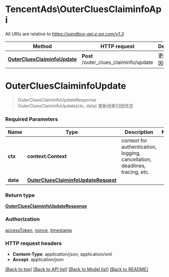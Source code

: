# TencentAds\OuterCluesClaiminfoApi

All URIs are relative to *https://sandbox-api.e.qq.com/v1.3*

Method | HTTP request | Description
------------- | ------------- | -------------
[**OuterCluesClaiminfoUpdate**](OuterCluesClaiminfoApi.md#OuterCluesClaiminfoUpdate) | **Post** /outer_clues_claiminfo/update | 更新线索归因信息


# **OuterCluesClaiminfoUpdate**
> OuterCluesClaiminfoUpdateResponse OuterCluesClaiminfoUpdate(ctx, data)
更新线索归因信息

### Required Parameters

Name | Type | Description  | Notes
------------- | ------------- | ------------- | -------------
 **ctx** | **context.Context** | context for authentication, logging, cancellation, deadlines, tracing, etc.
  **data** | [**OuterCluesClaiminfoUpdateRequest**](OuterCluesClaiminfoUpdateRequest.md)|  | 

### Return type

[**OuterCluesClaiminfoUpdateResponse**](OuterCluesClaiminfoUpdateResponse.md)

### Authorization

[accessToken](../README.md#accessToken), [nonce](../README.md#nonce), [timestamp](../README.md#timestamp)

### HTTP request headers

 - **Content-Type**: application/json, application/xml
 - **Accept**: application/json

[[Back to top]](#) [[Back to API list]](../README.md#documentation-for-api-endpoints) [[Back to Model list]](../README.md#documentation-for-models) [[Back to README]](../README.md)

